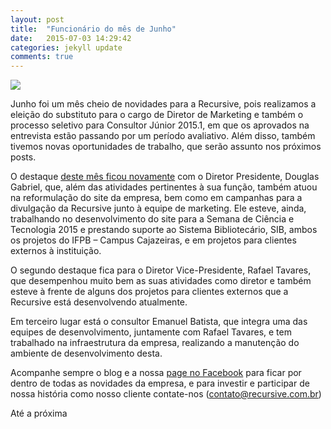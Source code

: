```yaml
---
layout: post
title:  "Funcionário do mês de Junho"
date:   2015-07-03 14:29:42
categories: jekyll update
comments: true
---
```


<img src="{{ site.absolute_url }}/images/posts/funcmes/funcmesjunho.jpg">

Junho foi um mês cheio de novidades para a Recursive, pois realizamos a eleição do substituto para o cargo de Diretor de Marketing e também o processo seletivo para Consultor Júnior 2015.1, em que os aprovados na entrevista estão passando por um período avaliativo. Além disso, também tivemos novas oportunidades de trabalho, que serão assunto nos próximos posts.

O destaque [deste mês ficou novamente][funcmesmaio] com o Diretor Presidente, Douglas Gabriel, que, além das atividades pertinentes à sua função, também atuou na reformulação do site da empresa, bem como em campanhas para a divulgação da Recursive junto à equipe de marketing. Ele esteve, ainda, trabalhando no desenvolvimento do site para a Semana de Ciência e Tecnologia 2015 e prestando suporte ao Sistema Bibliotecário, SIB, ambos os projetos do IFPB – Campus Cajazeiras, e em projetos para clientes externos à instituição.

O segundo destaque fica para o Diretor Vice-Presidente, Rafael Tavares, que desempenhou muito bem as suas atividades como diretor e também esteve à frente de alguns dos projetos para clientes externos que a Recursive está desenvolvendo atualmente.

Em terceiro lugar está o consultor Emanuel Batista, que integra uma das equipes de desenvolvimento, juntamente com Rafael Tavares, e tem trabalhado na infraestrutura da empresa, realizando a manutenção do ambiente de desenvolvimento desta.

Acompanhe sempre o blog e a nossa [page no Facebook][page] para ficar por dentro de todas as novidades da empresa, e para investir e participar de nossa história como nosso cliente contate-nos (contato@recursive.com.br)


Até a próxima

[page]:https://www.facebook.com/recursivejunior
[androidos]:http://recursivejr.github.io/jekyll/update/2015/05/11/Equipe-Recursive-no-Androidos.html
[funcmesmaio]:http://recursivejr.github.io/jekyll/update/2015/06/01/Funcionario-do-mes-de-maio.html

